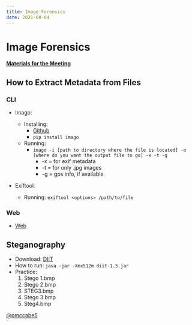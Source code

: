 ```yaml
---
title: Image Forensics
date: 2021-08-04
---
```


# Image Forensics

**[Materials for the Meeting](https://github.com/cofcsecurity/Presentations/blob/master/Presentation-Materials/stego.zip?raw=true)**

## How to Extract Metadata from Files

### CLI

- Imago:

    - Installing:
        - [Github](https://github.com/redaelli/imago-forensics.git)
        - `pip install imago`
    - Running:
        - `imago -i [path to directory where the file is located] -o [where do you want the output file to go] -x -t -g`
            - -x = for exif metadata 
            - -t = for only .jpg images
            - -g = gps info, if available

- Exiftool:

    - Running: `exiftool <options> /path/to/file`

### Web

- [Web](http://exif.regex.info/exif.cgi)

## Steganography

- Download: [DIIT](http://diit.sourceforge.net/download.php)
- How to run: `java -jar -Xmx512m diit-1.5.jar`
- Practice:
    1. Stego 1.bmp
    2. Stego 2.bmp
    3. STEG3.bmp
    4. Stego 3.bmp
    5. Steg4.bmp

    
[@pmccabe5](https://github.com/pmccabe5)
